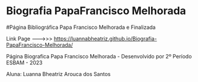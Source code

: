 # Biografia PapaFrancisco Melhorada

#Página Bibliográfica Papa Francisco Melhorada e Finalizada

Link Page --->>> https://luannabheatriz.github.io/Biografia-PapaFrancisco-Melhorada/

Página Biografica Papa Francisco Melhorada - Desenvolvido por 2º Período ESBAM - 2023

Aluna: Luanna Bheatriz Arouca dos Santos
